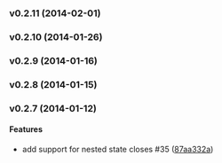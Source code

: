 <a name="v0.2.11"></a>
### v0.2.11 (2014-02-01)

<a name="v0.2.10"></a>
### v0.2.10 (2014-01-26)

<a name="v0.2.9"></a>
### v0.2.9 (2014-01-16)

<a name="v0.2.8"></a>
### v0.2.8 (2014-01-15)

<a name="v0.2.7"></a>
### v0.2.7 (2014-01-12)


#### Features

* add support for nested state closes #35 ([87aa332a](http://github.com/kennethlynne/generator-angular-xl/commit/87aa332a00e2286d90d93398c0ffe34e5d77b185))

